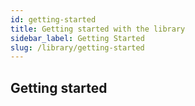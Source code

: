 ```yaml
---
id: getting-started
title: Getting started with the library
sidebar_label: Getting Started
slug: /library/getting-started
---
```


## Getting started
